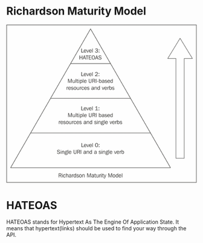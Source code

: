 # Richardson Maturity Model

![Richardson Maturity Model](richardson-maturity-model.jpg?raw=true)


# HATEOAS
HATEOAS stands for Hypertext As The Engine Of Application State. It means that hypertext(links) should be used to find your way through the API.
